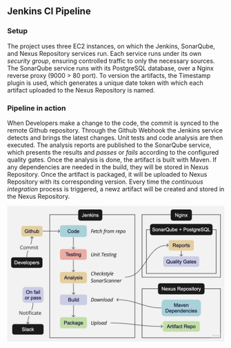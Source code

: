 ## Jenkins CI Pipeline

### **Setup**
The project uses three EC2 instances, on which the Jenkins, SonarQube, and Nexus Repository services run. Each service runs under its own *security group*, ensuring controlled traffic to only the necessary sources.
The SonarQube service runs with its PostgreSQL database, over a Nginx reverse proxy (9000 > 80 port).
To version the artifacts, the Timestamp plugin is used, which generates a unique date token with which each artifact uploaded to the Nexus Repository is named.

### **Pipeline in action**
When Developers make a change to the code, the commit is synced to the remote Github repository. Through the Github Webhook the Jenkins service detects and brings the latest changes. Unit tests and code analysis are then executed. The analysis reports are published to the SonarQube service, which presents the results and *passes* or *fails* according to the configured quality gates. Once the analysis is done, the artifact is built with Maven. If any dependencies are needed in the build, they will be stored in Nexus Repository. Once the artifact is packaged, it will be uploaded to Nexus Repository with its corresponding version. Every time the *continuous integration* process is triggered, a newz artifact will be created and stored in the Nexus Repository.

![Alt text](/files/diagrama.jpg "Image")
